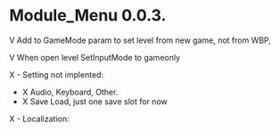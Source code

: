 # Module_Menu          0.0.3.

V Add to GameMode param to set level from new game, not from WBP,

V When open level SetInputMode to gameonly


X - Setting not implented:
  - X Audio, Keyboard, Other.
  - X Save Load, just one save slot for now

X - Localization:




